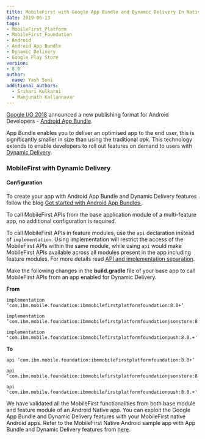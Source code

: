 ```yaml
---
title: MobileFirst with Google App Bundle and Dynamic Delivery In Native Android Apps
date: 2019-06-13
tags:
- MobileFirst_Platform
- MobileFirst_Foundation
- Android
- Android App Bundle
- Dynamic Delivery
- Google Play Store
version:
- 8.0
author:
  name: Yash Soni
additional_authors:
  - Srihari Kulkarni
  - Manjunath Kallannavar
---
```


[Google I/O 2018](https://events.google.com/io2018/) announced a new publishing format for Android Developers - [Android App Bundle](https://developer.android.com/platform/technology/app-bundle).

App Bundle enables you to deliver an optimised app to the end user, this is significantly smaller in size than using the traditional *apk*. This technology extends to enable developers to roll out features on demand to users with [Dynamic Delivery](https://developer.android.com/studio/projects/dynamic-delivery#dynamic_feature_modules).


### MobileFirst with Dynamic Delivery
####  Configuration

To create your app with Android App Bundle and Dynamic Delivery features follow the blog [Get started with Android App Bundles ](https://developer.android.com/guide/app-bundle/#get_started).

To call MobileFirst APIs from the base application module of a multi-feature app, no additional configuration is required.

To call MobileFirst APIs in feature modules, use the `api` declaration instead of `implementation`. Using implementation will restrict the access of the MobileFirst APIs within the same module, while using `api`  would make MobileFirst APIs available across all modules present in the app including feature modules. For more details read [API and implementation separation](https://docs.gradle.org/current/userguide/java_library_plugin.html#sec:java_library_separation).

Make the following changes in the **build.gradle** file of your base app to call MobileFirst APIs from an app enabled for Dynamic Delivery.

**From**

```
implementation ’com.ibm.mobile.foundation:ibmmobilefirstplatformfoundation:8.0+’
```
```
implementation ’com.ibm.mobile.foundation:ibmmobilefirstplatformfoundationjsonstore:8.0+
```
```
implementation 'com.ibm.mobile.foundation:ibmmobilefirstplatformfoundationpush:8.0.+'
```

**To**

```
api ’com.ibm.mobile.foundation:ibmmobilefirstplatformfoundation:8.0+’
```

```
api ’com.ibm.mobile.foundation:ibmmobilefirstplatformfoundationjsonstore:8.0+’
```

```
api 'com.ibm.mobile.foundation:ibmmobilefirstplatformfoundationpush:8.0.+'
```


We have validated all the MobileFirst functionalities from both base module and feature module of an Android Native app. You can exploit the Google App Bundle and Dynamic Delivery features with your MobileFirst native Android apps. Refer to the MobileFirst Native Android sample app with App Bundle and Dynamic Delivery features from [here](https://github.com/MobileFirst-Platform-Developer-Center/mfp-appbundle-sample).
